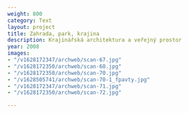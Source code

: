 ```yaml
---
weight: 800
category: Text
layout: project
title: Zahrada, park, krajina
description: Krajinářská architektura a veřejný prostor
year: 2008
images:
- "/v1628172347/archweb/scan-67.jpg"
- "/v1628172350/archweb/scan-68.jpg"
- "/v1628172350/archweb/scan-70.jpg"
- "/v1628505741/archweb/scan-70-1_fpavty.jpg"
- "/v1628172347/archweb/scan-71.jpg"
- "/v1628172350/archweb/scan-72.jpg"

---
```

